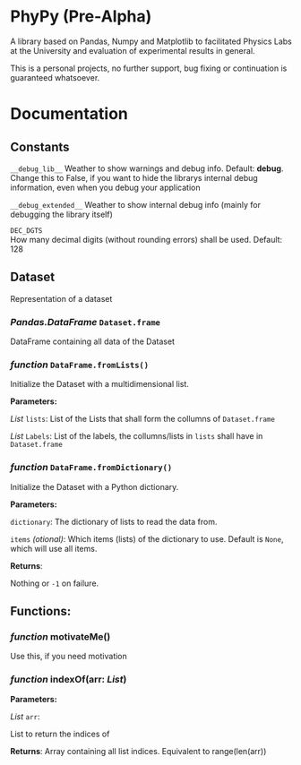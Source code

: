 # PhyPy (Pre-Alpha)
A library based on Pandas, Numpy and Matplotlib to facilitated Physics Labs at the University and evaluation of experimental results in general.

This is a personal projects, no further support, bug fixing or continuation is guaranteed whatsoever.

# Documentation

## Constants
`__debug_lib__`
Weather to show warnings and debug info. Default: __debug__. Change this to False, if you want to hide the librarys internal debug information, even when you debug your application

`__debug_extended__`
Weather to show internal debug info (mainly for debugging the library itself)

`DEC_DGTS`              
How many decimal digits (without rounding errors) shall be used. Default: 128

## Dataset
Representation of a dataset

### _Pandas.DataFrame_ `Dataset.frame`
DataFrame containing all data of the Dataset

### _function_ `DataFrame.fromLists()`
Initialize the Dataset with a multidimensional list.

**Parameters:**

_List_ `lists`: List of the Lists that shall form the collumns of `Dataset.frame`

_List_ `Labels`: List of the labels, the collumns/lists in `lists` shall have in `Dataset.frame`

### _function_ `DataFrame.fromDictionary()`
Initialize the Dataset with a Python dictionary.

**Parameters:** 

`dictionary`: The dictionary of lists to read the data from.

`items` _(otional)_: Which items (lists) of the dictionary to use. Default is `None`, which will use all items.

**Returns**:

Nothing or `-1` on failure.


## Functions:

### _function_ motivateMe()
Use this, if you need motivation

### _function_ indexOf(arr: _List_)
**Parameters:**

_List_ `arr`:

List to return the indices of

**Returns**: Array containing all list indices. Equivalent to range(len(arr))
